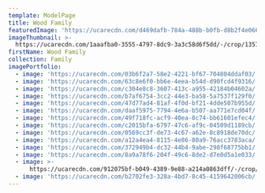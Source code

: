 ```yaml
---
template: ModelPage
title: Wood Family
featuredImage: 'https://ucarecdn.com/d469dafb-784a-488b-b0fb-d8b2f4e06614/'
imageThumbnail: >-
  https://ucarecdn.com/1aaafba0-3555-4797-8dc9-3a3c58d6f5dd/-/crop/1357x1757/966,191/-/preview/
firstName: Wood Family
collection: Family
imagePortfolio:
  - image: 'https://ucarecdn.com/03b6f2a7-58e2-4221-bf67-704804ddaf03/'
  - image: 'https://ucarecdn.com/63c8e6f0-bb6e-4eea-b54d-d90fcd4f9316/'
  - image: 'https://ucarecdn.com/c304e8c8-3607-413c-a955-42184b04602a/'
  - image: 'https://ucarecdn.com/b7af6754-3cc2-44e3-ba58-5a7537f129f0/'
  - image: 'https://ucarecdn.com/47d77ad4-81af-4f0d-bf21-4dde507b955d/'
  - image: 'https://ucarecdn.com/daaf5975-7794-4e6a-b507-aa771e7cd04f/'
  - image: 'https://ucarecdn.com/49f718fc-acf9-40ea-8c74-bb61601efec4/'
  - image: 'https://ucarecdn.com/c2015bfa-6797-47c6-af9c-04509d1189cb/'
  - image: 'https://ucarecdn.com/0569cc3f-de73-4c67-a62e-8c8918de70dc/'
  - image: 'https://ucarecdn.com/a12a4ea4-8115-4e86-80a9-76acc3783aca/'
  - image: 'https://ucarecdn.com/372949b4-dc32-44b4-9abe-298f68775bb1/'
  - image: 'https://ucarecdn.com/8a9a78f6-204f-49c6-8de2-d7e0d5a1e033/'
  - image: >-
      https://ucarecdn.com/912075bf-b049-4389-9e88-a214a0863dff/-/crop/719x889/60,4/-/preview/
  - image: 'https://ucarecdn.com/b2702fe3-328a-4bd7-8c45-4159642006cb/'
---
```


